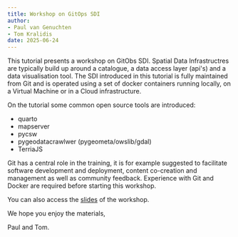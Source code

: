 ```yaml
---
title: Workshop on GitOps SDI
author: 
- Paul van Genuchten 
- Tom Kralidis
date: 2025-06-24
---
```


This tutorial presents a workshop on GitObs SDI. Spatial Data Infrastructres are typically build up around a
catalogue, a data access layer (api's) and a data visualisation tool. The SDI introduced in this tutorial is fully maintained from Git and is operated using a set of docker containers running locally, on a Virtual Machine or in a Cloud infrastructure. 

On the tutorial some common open source tools are introduced:

- quarto 
- mapserver
- pycsw
- pygeodatacrawlwer (pygeometa/owslib/gdal)
- TerriaJS

Git has a central role in the training, it is for example suggested to facilitate software development and deployment, content co-creation and management as well as community feedback. Experience with Git and Docker are required before starting this workshop. 

You can also access the [slides](./slides/) of the workshop.

We hope you enjoy the materials, 

Paul and Tom.



